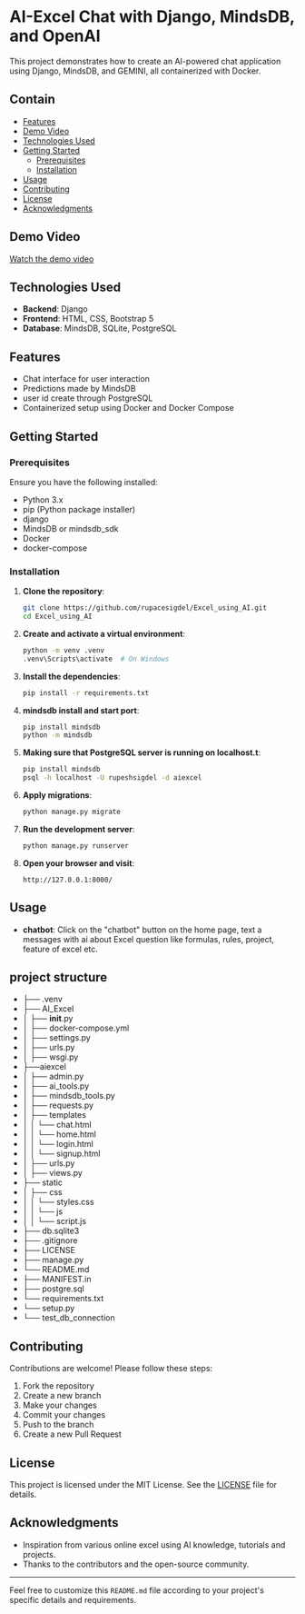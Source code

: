 # AI-Excel Chat with Django, MindsDB, and OpenAI

This project demonstrates how to create an AI-powered chat application using Django, MindsDB, and GEMINI, all containerized with Docker.

## Contain

- [Features](#features)
- [Demo Video](#demo-video)
- [Technologies Used](#technologies-used)
- [Getting Started](#getting-started)
  - [Prerequisites](#prerequisites)
  - [Installation](#installation)
- [Usage](#usage)
- [Contributing](#contributing)
- [License](#license)
- [Acknowledgments](#acknowledgments)

## Demo Video

[Watch the demo video](https://github.com/rupacesigdel/AI_EXCEL_CHAT/assets/159915440/9482224b-fb65-462e-b59c-e68de32e1e5a)

## Technologies Used

- **Backend**: Django
- **Frontend**: HTML, CSS, Bootstrap 5
- **Database**: MindsDB, SQLite, PostgreSQL

## Features

- Chat interface for user interaction
- Predictions made by MindsDB
- user id create through PostgreSQL
- Containerized setup using Docker and Docker Compose

## Getting Started

### Prerequisites

Ensure you have the following installed:

- Python 3.x
- pip (Python package installer)
- django
- MindsDB or mindsdb_sdk
- Docker
- docker-compose

  
### Installation

1. **Clone the repository**:
    ```sh
    git clone https://github.com/rupacesigdel/Excel_using_AI.git
    cd Excel_using_AI
    ```

2. **Create and activate a virtual environment**:
    ```sh
    python -m venv .venv
    .venv\Scripts\activate  # On Windows
    ```

3. **Install the dependencies**:
    ```sh
    pip install -r requirements.txt
    ```

4. **mindsdb install and start port**:
    ```sh
    pip install mindsdb
    python -m mindsdb
    ```
5. **Making sure that PostgreSQL server is running on localhost.t**:
    ```sh
    pip install mindsdb
    psql -h localhost -U rupeshsigdel -d aiexcel
    ```

6. **Apply migrations**:
    ```sh
    python manage.py migrate
    ```

7. **Run the development server**:
    ```sh
    python manage.py runserver
    ```

8. **Open your browser and visit**:
    ```
    http://127.0.0.1:8000/
    ```

## Usage

- **chatbot**: Click on the "chatbot" button on the home page, text a messages with ai about Excel question like formulas, rules, project, feature of excel etc.



## project structure
- ├── .venv
- ├── AI_Excel
- │   ├── __init__.py
- │   ├── docker-compose.yml
- │   ├── settings.py
- │   ├── urls.py
- │   ├── wsgi.py
- ├──aiexcel
- │   ├── admin.py
- │   ├── ai_tools.py
- │   ├── mindsdb_tools.py
- │   ├── requests.py
- │   ├── templates
- │   │   └── chat.html
- │   │   └── home.html
- │   │   └── login.html
- │   │   └── signup.html
- │   ├── urls.py
- │   ├── views.py
- ├── static
- │   ├── css
- │   │   └── styles.css
- │   │   └── js
- │   │       └── script.js
- ├── db.sqlite3
- ├── .gitignore
- ├── LICENSE
- ├── manage.py
- └── README.md
- ├── MANIFEST.in
- ├── postgre.sql
- └── requirements.txt
- └── setup.py
- └── test_db_connection

## Contributing

Contributions are welcome! Please follow these steps:

1. Fork the repository
2. Create a new branch
3. Make your changes
4. Commit your changes
5. Push to the branch
6. Create a new Pull Request

## License

This project is licensed under the MIT License. See the [LICENSE](LICENSE) file for details.

## Acknowledgments

- Inspiration from various online excel using AI knowledge, tutorials and projects.
- Thanks to the contributors and the open-source community.

---

Feel free to customize this `README.md` file according to your project's specific details and requirements.
